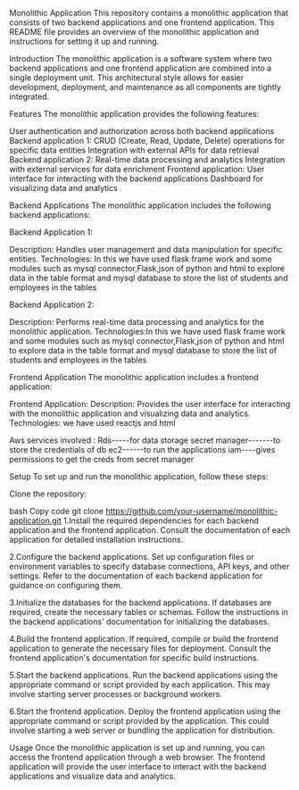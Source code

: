 Monolithic Application
This repository contains a monolithic application that consists of two backend applications and one frontend application. This README file provides an overview of the monolithic application and instructions for setting it up and running.


Introduction
The monolithic application is a software system where two backend applications and one frontend application are combined into a single deployment unit. This architectural style allows for easier development, deployment, and maintenance as all components are tightly integrated.


Features
The monolithic application provides the following features:

User authentication and authorization across both backend applications
Backend application 1:
CRUD (Create, Read, Update, Delete) operations for specific data entities
Integration with external APIs for data retrieval
Backend application 2:
Real-time data processing and analytics
Integration with external services for data enrichment
Frontend application:
User interface for interacting with the backend applications
Dashboard for visualizing data and analytics


Backend Applications
The monolithic application includes the following backend applications:

Backend Application 1:

Description: Handles user management and data manipulation for specific entities.
Technologies: In this we have used flask frame work and some modules such as mysql connector,Flask,json of python and html to explore data in the table format and mysql database to store the list of students and employees in the tables

Backend Application 2:

Description: Performs real-time data processing and analytics for the monolithic application.
Technologies:In this we have used flask frame work and some modules such as mysql connector,Flask,json of python and html to explore data in the table format and mysql database to store the list of students and employees in the tables

Frontend Application
The monolithic application includes a frontend application:

Frontend Application:
Description: Provides the user interface for interacting with the monolithic application and visualizing data and analytics.
Technologies: we have used reactjs and html 

Aws services involved :
Rds-----for data storage
secret manager-------to store the credentials of db 
ec2------to run the applications 
iam----gives permissions to get the creds from secret manager


Setup
To set up and run the monolithic application, follow these steps:

Clone the repository:

bash
Copy code
git clone https://github.com/your-username/monolithic-application.git
1.Install the required dependencies for each backend application and the frontend application. Consult the documentation of each application for detailed installation instructions.

2.Configure the backend applications. Set up configuration files or environment variables to specify database connections, API keys, and other settings. Refer to the documentation of each backend application for guidance on configuring them.

3.Initialize the databases for the backend applications. If databases are required, create the necessary tables or schemas. Follow the instructions in the backend applications' documentation for initializing the databases.

4.Build the frontend application. If required, compile or build the frontend application to generate the necessary files for deployment. Consult the frontend application's documentation for specific build instructions.

5.Start the backend applications. Run the backend applications using the appropriate command or script provided by each application. This may involve starting server processes or background workers.

6.Start the frontend application. Deploy the frontend application using the appropriate command or script provided by the application. This could involve starting a web server or bundling the application for distribution.

Usage
Once the monolithic application is set up and running, you can access the frontend application through a web browser. The frontend application will provide the user interface to interact with the backend applications and visualize data and analytics.